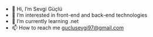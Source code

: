 - 👋 Hi, I’m Sevgi Güçlü
- 👀 I’m interested in front-end and back-end technologies
- 🌱 I’m currently learning .net
- 📫 How to reach me guclusevgi97@gmail.com
